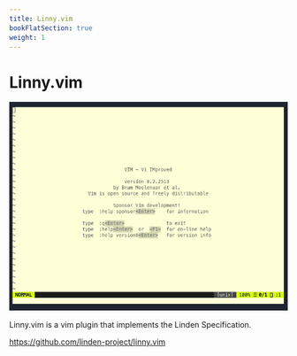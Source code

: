 ```yaml
---
title: Linny.vim
bookFlatSection: true
weight: 1
---
```


# Linny.vim

![Linny.vim demo](/linny-vim1.gif)

Linny.vim is a vim plugin that implements the Linden Specification.

https://github.com/linden-project/linny.vim

